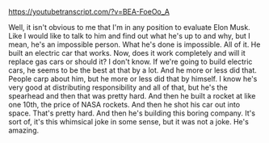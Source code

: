 https://youtubetranscript.com/?v=BEA-FoeOo_A

 Well, it isn't obvious to me that I'm in any position to evaluate Elon Musk. Like I would like to talk to him and find out what he's up to and why, but I mean, he's an impossible person. What he's done is impossible. All of it. He built an electric car that works. Now, does it work completely and will it replace gas cars or should it? I don't know. If we're going to build electric cars, he seems to be the best at that by a lot. And he more or less did that. People carp about him, but he more or less did that by himself. I know he's very good at distributing responsibility and all of that, but he's the spearhead and then that was pretty hard. And then he built a rocket at like one 10th, the price of NASA rockets. And then he shot his car out into space. That's pretty hard. And then he's building this boring company. It's sort of, it's this whimsical joke in some sense, but it was not a joke. He's amazing.